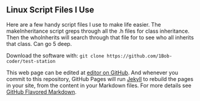 ## Linux Script Files I Use

Here are a few handy script files I use to make life easier.  The makeInheritance script greps through all the .h files for class inheritance.  Then the whoInherits <name> will search through that file for <name> to see who all inherits that class.  Can go 5 deep.
  
 Download the software with: 
`git clone https://github.com/1Bob-coder/test-station`

This web page can be edited at [editor on GitHub](https://github.com/1Bob-coder/scripts/edit/gh-pages/index.md).  And whenever you commit to this repository, GitHub Pages will run [Jekyll](https://jekyllrb.com/) to rebuild the pages in your site, from the content in your Markdown files.  For more details see [GitHub Flavored Markdown](https://guides.github.com/features/mastering-markdown/).
